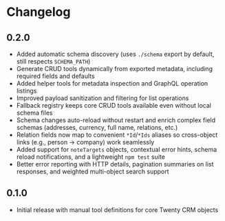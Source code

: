 # Changelog

## 0.2.0
- Added automatic schema discovery (uses `./schema` export by default, still respects `SCHEMA_PATH`)
- Generate CRUD tools dynamically from exported metadata, including required fields and defaults
- Added helper tools for metadata inspection and GraphQL operation listings
- Improved payload sanitization and filtering for list operations
- Fallback registry keeps core CRUD tools available even without local schema files
- Schema changes auto-reload without restart and enrich complex field schemas (addresses, currency, full name, relations, etc.)
- Relation fields now map to convenient `*Id`/`*Ids` aliases so cross-object links (e.g., person → company) work seamlessly
- Added support for `noteTargets` objects, contextual error hints, schema reload notifications, and a lightweight `npm test` suite
- Better error reporting with HTTP details, pagination summaries on list responses, and weighted multi-object search support

## 0.1.0
- Initial release with manual tool definitions for core Twenty CRM objects
